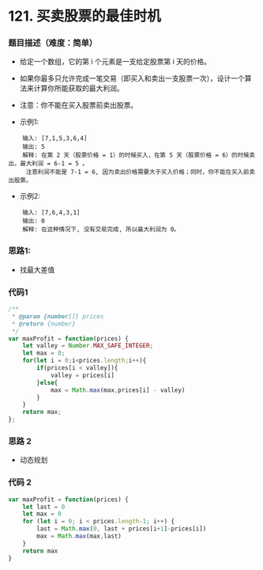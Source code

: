 <!--
 * @Author: your name
 * @Date: 2020-03-02 21:49:13
 * @LastEditTime: 2020-05-23 10:19:04
 * @LastEditors: Please set LastEditors
 * @Description: In User Settings Edit
 * @FilePath: /leetcode_fe/268_缺失数字.md
 -->
# 121. 买卖股票的最佳时机

### 题目描述（难度：简单）
+ 给定一个数组，它的第 i 个元素是一支给定股票第 i 天的价格。
+ 如果你最多只允许完成一笔交易（即买入和卖出一支股票一次），设计一个算法来计算你所能获取的最大利润。
+ 注意：你不能在买入股票前卖出股票。

+ 示例1:
```
    输入: [7,1,5,3,6,4]
    输出: 5
    解释: 在第 2 天（股票价格 = 1）的时候买入，在第 5 天（股票价格 = 6）的时候卖出，最大利润 = 6-1 = 5 。
     注意利润不能是 7-1 = 6, 因为卖出价格需要大于买入价格；同时，你不能在买入前卖出股票。
```

+ 示例2:
```
    输入: [7,6,4,3,1]
    输出: 0
    解释: 在这种情况下, 没有交易完成, 所以最大利润为 0。
```

### 思路1:
+ 找最大差值

### 代码1
```js
/**
 * @param {number[]} prices
 * @return {number}
 */
var maxProfit = function(prices) {
    let valley = Number.MAX_SAFE_INTEGER;
    let max = 0;
    for(let i = 0;i<prices.length;i++){
        if(prices[i < valley]){
            valley = prices[i]
        }else{
            max = Math.max(max,prices[i] - valley)
        }
    }
    return max;
};
```

### 思路 2
+ 动态规划

### 代码 2
```js
var maxProfit = function(prices) {
    let last = 0
    let max = 0
    for (let i = 0; i < prices.length-1; i++) {
        last = Math.max(0, last + prices[i+1]-prices[i])
        max = Math.max(max,last)
    }
    return max
}

```